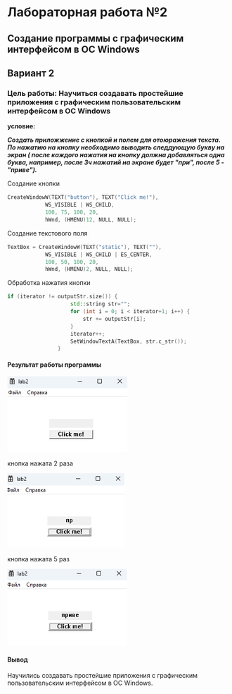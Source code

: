 # Лабораторная работа №2 #

## Создание программы с графическим интерфейсом в ОС Windows ##

## Вариант 2 ##

### Цель работы: Научиться создавать простейшие приложения с графическим пользовательским интерфейсом в ОС Windows ###

**условие:**

***Создать приложжение с кнопкой и полем для отоюражения текста. По нажатию на кнопку необходимо выводить следдующую букву на экран ( после каждого нажатия на кнопку должна добавляться одна буква, например, после 3ч нажатий на экране будет "при", после 5 - "приве").***

Создание кнопки

```C++
CreateWindowW(TEXT("button"), TEXT("Click me!"),
            WS_VISIBLE | WS_CHILD,
            100, 75, 100, 20,
            hWnd, (HMENU)12, NULL, NULL);
```

Создание текстового поля

```C++
TextBox = CreateWindowW(TEXT("static"), TEXT(""),
            WS_VISIBLE | WS_CHILD | ES_CENTER,
            100, 50, 100, 20,
            hWnd, (HMENU)2, NULL, NULL);
```

Обработка нажатия кнопки

```C++
if (iterator != outputStr.size()) {
                    std::string str="";
                    for (int i = 0; i < iterator+1; i++) {
                        str += outputStr[i];
                    }
                    iterator++;
                    SetWindowTextA(TextBox, str.c_str());
                }
```

#### Результат работы программы ####

![img_1](images/img_1.png)

кнопка нажата 2 раза

![img_2](images/img_2.png)

кнопка нажата 5 раз

![img_3](images/img_3.png)

#### Вывод ####

Научились создавать простейшие приложения с графическим пользовательским интерфейсом в ОС Windows.
